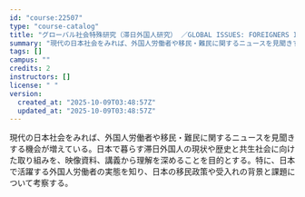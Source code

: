 ```yaml
---
id: "course:22507"
type: "course-catalog"
title: "グローバル社会特殊研究（滞日外国人研究） ／GLOBAL ISSUES: FOREIGNERS IN JAPAN"
summary: "現代の日本社会をみれば、外国人労働者や移民・難民に関するニュースを見聞きする機会が増えている。日本で暮らす滞日外国人の現状や歴史と共生社会に向けた取り組みを、映像資料、講義から理解を深めることを目的とする。特に、日本で活躍する外国人労働者の…"
tags: []
campus: ""
credits: 2
instructors: []
license: " "
version:
  created_at: "2025-10-09T03:48:57Z"
  updated_at: "2025-10-09T03:48:57Z"
---
```


現代の日本社会をみれば、外国人労働者や移民・難民に関するニュースを見聞きする機会が増えている。日本で暮らす滞日外国人の現状や歴史と共生社会に向けた取り組みを、映像資料、講義から理解を深めることを目的とする。特に、日本で活躍する外国人労働者の実態を知り、日本の移民政策や受入れの背景と課題について考察する。
